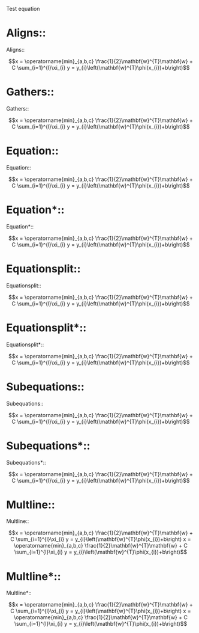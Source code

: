 Test equation

# Aligns::

Aligns::

``` math
x = \operatorname{min}_{a,b,c}
  \frac{1}{2}\mathbf{w}^{T}\mathbf{w} + C \sum_{i=1}^{l}\xi_{i}

y =  y_{i}\left(\mathbf{w}^{T}\phi(x_{i})+b\right)
```

# Gathers::

Gathers::

``` math
x = \operatorname{min}_{a,b,c}
  \frac{1}{2}\mathbf{w}^{T}\mathbf{w} + C \sum_{i=1}^{l}\xi_{i}

y =  y_{i}\left(\mathbf{w}^{T}\phi(x_{i})+b\right)
```



# Equation::

Equation::

```math
x = \operatorname{min}_{a,b,c}
  \frac{1}{2}\mathbf{w}^{T}\mathbf{w} + C \sum_{i=1}^{l}\xi_{i}

y =  y_{i}\left(\mathbf{w}^{T}\phi(x_{i})+b\right)
```

# Equation*::

Equation*::

```math
x = \operatorname{min}_{a,b,c}
  \frac{1}{2}\mathbf{w}^{T}\mathbf{w} + C \sum_{i=1}^{l}\xi_{i}

y =  y_{i}\left(\mathbf{w}^{T}\phi(x_{i})+b\right)
```

# Equationsplit::

Equationsplit::

```math
x = \operatorname{min}_{a,b,c}
  \frac{1}{2}\mathbf{w}^{T}\mathbf{w} + C \sum_{i=1}^{l}\xi_{i}

y =  y_{i}\left(\mathbf{w}^{T}\phi(x_{i})+b\right)
```

# Equationsplit*::

Equationsplit*::

```math
x = \operatorname{min}_{a,b,c}
  \frac{1}{2}\mathbf{w}^{T}\mathbf{w} + C \sum_{i=1}^{l}\xi_{i}

y =  y_{i}\left(\mathbf{w}^{T}\phi(x_{i})+b\right)
```

# Subequations::

Subequations::

```math
x = \operatorname{min}_{a,b,c}
  \frac{1}{2}\mathbf{w}^{T}\mathbf{w} + C \sum_{i=1}^{l}\xi_{i}

y =  y_{i}\left(\mathbf{w}^{T}\phi(x_{i})+b\right)
```

# Subequations*::

Subequations*::

```math
x = \operatorname{min}_{a,b,c}
  \frac{1}{2}\mathbf{w}^{T}\mathbf{w} + C \sum_{i=1}^{l}\xi_{i}

y =  y_{i}\left(\mathbf{w}^{T}\phi(x_{i})+b\right)
```

# Multline::

Multline::

```math
x = \operatorname{min}_{a,b,c}
  \frac{1}{2}\mathbf{w}^{T}\mathbf{w} +
  C \sum_{i=1}^{l}\xi_{i}
y =  y_{i}\left(\mathbf{w}^{T}\phi(x_{i})+b\right)

x = \operatorname{min}_{a,b,c}
  \frac{1}{2}\mathbf{w}^{T}\mathbf{w} + C \sum_{i=1}^{l}\xi_{i}
y =  y_{i}\left(\mathbf{w}^{T}\phi(x_{i})+b\right)
```

# Multline*::

Multline*::

```math
x = \operatorname{min}_{a,b,c}
  \frac{1}{2}\mathbf{w}^{T}\mathbf{w} +
  C \sum_{i=1}^{l}\xi_{i}
y =  y_{i}\left(\mathbf{w}^{T}\phi(x_{i})+b\right)

x = \operatorname{min}_{a,b,c}
  \frac{1}{2}\mathbf{w}^{T}\mathbf{w} + C \sum_{i=1}^{l}\xi_{i}
y =  y_{i}\left(\mathbf{w}^{T}\phi(x_{i})+b\right)
```
